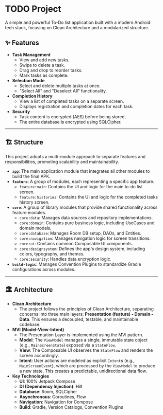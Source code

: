 # TODO Project

A simple and powerful To-Do list application built with a modern Android tech stack, focusing on Clean Architecture and a modularized structure.

## ✨ Features

-   **Task Management**
    -   View and add new tasks.
    -   Swipe to delete a task.
    -   Drag and drop to reorder tasks.
    -   Mark tasks as complete.
-   **Selection Mode**
    -   Select and delete multiple tasks at once.
    -   "Select All" and "Deselect All" functionality.
-   **Completion History**
    -   View a list of completed tasks on a separate screen.
    -   Displays registration and completion dates for each task.
-   **Security**
    -   Task content is encrypted (AES) before being stored.
    -   The entire database is encrypted using SQLCipher.

---

## 🏗️ Structure

This project adopts a multi-module approach to separate features and responsibilities, promoting scalability and maintainability.

-   **`app`**: The main application module that integrates all other modules to build the final APK.
-   **`feature`**: A group of modules, each representing a specific app feature.
    -   `feature:main`: Contains the UI and logic for the main to-do list screen.
    -   `feature:histories`: Contains the UI and logic for the completed tasks history screen.
-   **`core`**: A group of library modules that provide shared functionality across feature modules.
    -   `core:data`: Manages data sources and repository implementations.
    -   `core:domain`: Contains pure business logic, including UseCases and domain models.
    -   `core:database`: Manages Room DB setup, DAOs, and Entities.
    -   `core:navigation`: Manages navigation logic for screen transitions.
    -   `core:ui`: Contains common Composable UI components.
    -   `core:designsystem`: Defines the app's design system, including colors, typography, and themes.
    -   `core:security`: Handles data encryption logic.
-   **`build-logic`**: Manages Convention Plugins to standardize Gradle configurations across modules.

---

## 🏛️ Architecture

-   **Clean Architecture**
    -   The project follows the principles of Clean Architecture, separating concerns into three main layers: **Presentation (feature) - Domain - Data**. This ensures a decoupled, testable, and maintainable codebase.
-   **MVI (Model-View-Intent)**
    -   The Presentation Layer is implemented using the MVI pattern.
    -   **Model**: The `ViewModel` manages a single, immutable state object (e.g., `MainScreenState`) exposed via a `StateFlow`.
    -   **View**: The Composable UI observes the `StateFlow` and renders the screen accordingly.
    -   **Intent**: User actions are modeled as explicit `Intent`s (e.g., `MainScreenEvent`), which are processed by the `ViewModel` to produce a new state. This creates a predictable, unidirectional data flow.
-   **Key Technologies**
    -   **UI**: 100% Jetpack Compose
    -   **DI (Dependency Injection)**: Hilt
    -   **Database**: Room, SQLCipher
    -   **Asynchronous**: Coroutines, Flow
    -   **Navigation**: Navigation for Compose
    -   **Build**: Gradle, Version Catalogs, Convention Plugins